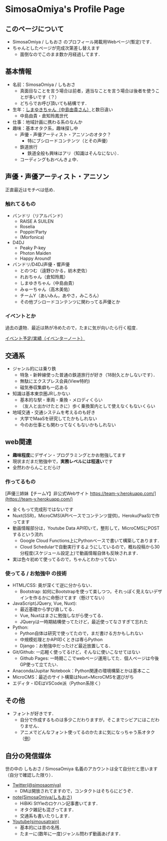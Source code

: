 # SimosaOmiya's Profile Page
## このページについて
- SimosaOmiya / しもおさ のプロフィール掲載用Webページ(暫定)です．
- ちゃんとしたページが完成次第差し替えます
	- 面倒なのでこのまま数か月経過してます．

## 基本情報
- 名前：SimosaOmiya / しもおさ 
	- 真面目なことを言う場合は前者，適当なことを言う場合は後者を使うことが多いです（？）
	- どちらでお呼び頂いても結構です．
- 生年：<a href="https://twitter.com/Yuki_Nakashim" target="_blank">しまゆきちゃん（中島由貴さん）</a>と数日違い
	- 中島由貴・倉知玲鳳世代 
- 仕事：地域計画に携わる系のなんか
- 趣味：基本オタク系，趣味探し中
	- 声優・声優アーティスト・アニソンのオタク？
		- 特にブシロードコンテンツ（とその声優） 
	- 鉄道旅行
		- 鉄道全般も興味はアリ（知識はそんなにない）．
	- コーディングもおべんきょ中．
	
## 声優・声優アーティスト・アニソン

正直最近はモチベは低め．

### 触れてるもの
- バンドリ（リアルバンド）
	- RAISE A SUILEN
	- Roselia
	- Poppin'Party
	- (Morfonica)
- D4DJ
	- Peaky P-key
	- Photon Maiden
	- Happy Around!
- バンドリ/D4DJ声優・響声優
	- とのつむ（遠野ひかる，紡木吏佐）
	- れおちゃん（倉知玲鳳）
	- しまゆきちゃん（中島由貴）
	- みゅーちゃん（高木美佑）
	- チームY（あいみん，あやさ，みころん）
	- その他ブシロードコンテンツに関わってる声優とか

### イベントとか
過去の遺物．最近は熱が冷めたので，たまに気が向いたら行く程度．

<a href="https://www.eventernote.com/users/verde_var2" target="_blank">イベント予定/実績（イベンターノート）</a>



## 交通系
- ジャンル的には乗り鉄
	- 特急・新幹線使った普通の鉄道旅行が好き（18耐久とかしないです）．
	- 無駄にエクスプレス会員(View特約)
	- 磁気券収集癖も一応ある
- 知識は基本東京圏JRしかない
	- 基本的な駅・車両・乗換・メロディくらい
	- （友人と出かけたときに）歩く乗換案内として使えなくもないくらい
- 地域交通・交通システムを考えるのも好き
	- 大学でMaaSを研究してたかもしれない
	- 今のお仕事とも関わってなくもないかもしれない

## web関連
- **趣味程度**にデザイン・プログラミングとかお勉強してます
- 現状まだまだ勉強中で，**実務レベルには程遠い**です
- 全然わからんことだらけ

### 作ってるもの
[声優三姉妹【チームY】非公式Webサイト https://team-y.herokuapp.com/](https://team-y.herokuapp.com/)

- 全くもって完成形ではないです
- Nuxt(SSR)，MicroCMS(APIベースでコンテンツ提供)，Heroku(PaaS)で作ってます
- 動画情報部分は，Youtube Data API叩いて，整形して，MicroCMSにPOSTするという流れ
	- Google Cloud Functions上にPythonベースで書いて構築してあります．
	- Cloud Schedularで自動実行するようにしているので，概ね投稿から30分程度(スケジュール設定上)で動画情報自体も反映されます．
- 実は色々初めて使ってるので，ちゃんとわかってない

### 使ってる / お勉強中 の技術
- HTML/CSS: 奥が深くて逆に分からない．
  	- Bootstrap: 如何にBootstrapを使って楽しつつ，それっぽく見えないデザインを作るかに命懸けてます（懸けてない）
- JavaScript(JQuery, Vue, Nuxt): 
	- 最近基礎から学び直してる．
	- Vue, Nuxtはまさに勉強しながら使ってる． 
	- JQueryは一時期結構使ってたけど，最近使ってなさすぎて忘れた
- Python: 
	- Python自体は研究で使ってたので，まだ書ける方かもしれない
	- 中規模処理とかAPI叩くときは専らPython
	- Django：お勉強中だったけど最近放置してる．
- Git/Github: 一応軽く使ってるけど，そんなに使いこなせてはない
	- Github Pages: 一時期ここでwebページ運用してた．個人ページは今後GP使って立てたい．
- Anaconda/Jupitar Notebook：Python関連の環境構築とかは基本ここ
- MicroCMS：最近のサイト構築はNuxt+MicroCMSを選びがち
- エディタ・IDEはVSCode派（Python系除く）

## その他
- フォントが好きです．
	- 自分で作成するものは多少こだわりますが，そこまでシビアにはこだわりません．
	- アニメでどんなフォント使ってるのかたまに気になっちゃう系オタク（<a href="https://note.com/simosaomiya/n/n243946da3290" target="_blank">例</a>）	

## 自分の発信媒体
世の中の しもおさ / SimosaOmiya 名義のアカウントは全て自分だと思います（自分で確認した限り）．

- <a href="https://twitter.com/simosaomiya" target="_blank">Twitter(@simosaomiya)</a>
	- DMは開放されてますので，コンタクトはそちらにどうぞ．
- <a href="https://note.com/simosaomiya" target="_blank">note(SimosaOmiya/しもおさ)</a>
	- HiBiKi StYleのロケハン記事書いてます．
	- オタク雑記も混ざってます．
	- 交通系も書いたりします．
- <a href="https://www.youtube.com/channel/UCSSqnPW818ZzHP5xZ5PbDrA" target="_blank">Youtube(simousatrain)</a>
	- 基本的には昔の名残．
	- たまーに(数年に一度)ジャンル問わず動画あげます．

